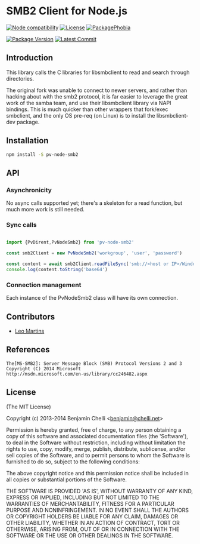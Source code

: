 # SMB2 Client for Node.js

[![Node compatibility](https://badgen.net/npm/node/pv-node-smb2)](https://npmjs.org/package/pv-node-smb2) [![License](https://badgen.net/npm/license/pv-node-smb2)](https://npmjs.org/package/pv-node-smb2) [![PackagePhobia](https://badgen.net/packagephobia/install/pv-node-smb2)](https://packagephobia.now.sh/result?p=pv-node-smb2)

[![Package Version](https://badgen.net/npm/v/pv-node-smb2)](https://npmjs.org/package/pv-node-smb2) [![Latest Commit](https://badgen.net/github/last-commit/Node-SMB/marsaud-smb2)](https://github.com/Node-SMB/marsaud-smb2/commits/master)

## Introduction

This library calls the C libraries for libsmbclient to read and search through directories.

The original fork was unable to connect to newer servers, and rather than hacking about with the smb2 protocol, it is far easier to 
leverage the great work of the samba team, and use their libsmbclient library via NAPI bindings.
This is much quicker than other wrappers that fork/exec smbclient, and the only OS pre-req (on Linux) is to install the libsmbclient-dev package.
## Installation

```bash
npm install -S pv-node-smb2
```

## API

### Asynchronicity

No async calls supported yet; there's a skeleton for a read function, but much more work is still needed.


### Sync calls
```typescript

import {PvDirent,PvNodeSmb2} from 'pv-node-smb2'

const smb2Client = new PvNodeSmb2('workgroup', 'user', 'password')

const content = await smb2Client.readFileSync('smb://<host or IP>/Windows Path/goes/here/foo.txt')
console.log(content.toString('base64')
```


### Connection management

Each instance of the PvNodeSmb2 class will have its own connection.


## Contributors

- [Leo Martins](https://github.com/pontusvision)

## References

    The[MS-SMB2]: Server Message Block (SMB) Protocol Versions 2 and 3
    Copyright (C) 2014 Microsoft
    http://msdn.microsoft.com/en-us/library/cc246482.aspx

## License

(The MIT License)

Copyright (c) 2013-2014 Benjamin Chelli &lt;benjamin@chelli.net&gt;

Permission is hereby granted, free of charge, to any person obtaining
a copy of this software and associated documentation files (the
'Software'), to deal in the Software without restriction, including
without limitation the rights to use, copy, modify, merge, publish,
distribute, sublicense, and/or sell copies of the Software, and to
permit persons to whom the Software is furnished to do so, subject to
the following conditions:

The above copyright notice and this permission notice shall be
included in all copies or substantial portions of the Software.

THE SOFTWARE IS PROVIDED 'AS IS', WITHOUT WARRANTY OF ANY KIND,
EXPRESS OR IMPLIED, INCLUDING BUT NOT LIMITED TO THE WARRANTIES OF
MERCHANTABILITY, FITNESS FOR A PARTICULAR PURPOSE AND NONINFRINGEMENT.
IN NO EVENT SHALL THE AUTHORS OR COPYRIGHT HOLDERS BE LIABLE FOR ANY
CLAIM, DAMAGES OR OTHER LIABILITY, WHETHER IN AN ACTION OF CONTRACT,
TORT OR OTHERWISE, ARISING FROM, OUT OF OR IN CONNECTION WITH THE
SOFTWARE OR THE USE OR OTHER DEALINGS IN THE SOFTWARE.
